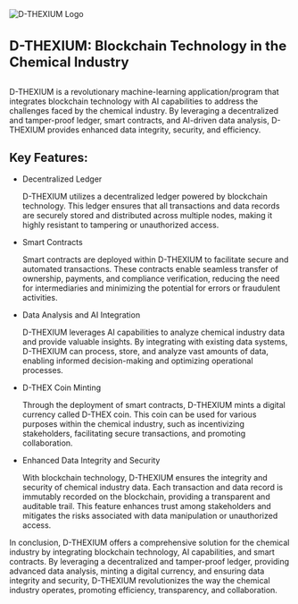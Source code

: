 <!DOCTYPE html>
<html>
<head>
    <meta charset="UTF-8">
    <title>D-THEXIUM: Blockchain Technology in the Chemical Industry</title>
    <style>
        .logo {
            display: inline-block;
            vertical-align: middle;
            margin-right: 10px;
        }
        .title {
            display: inline-block;
            vertical-align: middle;
            font-size: 24px;
            font-weight: bold;
        }
    </style>
</head>
<body>
    <img src="logo.png" alt="D-THEXIUM Logo" class="logo">
    <h1 class="title">D-THEXIUM: Blockchain Technology in the Chemical Industry</h1>
    <p>
        D-THEXIUM is a revolutionary machine-learning application/program that integrates blockchain technology with AI capabilities to address the challenges faced by the chemical industry. By leveraging a decentralized and tamper-proof ledger, smart contracts, and AI-driven data analysis, D-THEXIUM provides enhanced data integrity, security, and efficiency.
    </p>
    <h2>Key Features:</h2>
    <ul>
        <li>Decentralized Ledger</li>
        <p>
            D-THEXIUM utilizes a decentralized ledger powered by blockchain technology. This ledger ensures that all transactions and data records are securely stored and distributed across multiple nodes, making it highly resistant to tampering or unauthorized access.
        </p>
        <li>Smart Contracts</li>
        <p>
            Smart contracts are deployed within D-THEXIUM to facilitate secure and automated transactions. These contracts enable seamless transfer of ownership, payments, and compliance verification, reducing the need for intermediaries and minimizing the potential for errors or fraudulent activities.
        </p>
        <li>Data Analysis and AI Integration</li>
        <p>
            D-THEXIUM leverages AI capabilities to analyze chemical industry data and provide valuable insights. By integrating with existing data systems, D-THEXIUM can process, store, and analyze vast amounts of data, enabling informed decision-making and optimizing operational processes.
        </p>
        <li>D-THEX Coin Minting</li>
        <p>
            Through the deployment of smart contracts, D-THEXIUM mints a digital currency called D-THEX coin. This coin can be used for various purposes within the chemical industry, such as incentivizing stakeholders, facilitating secure transactions, and promoting collaboration.
        </p>
        <li>Enhanced Data Integrity and Security</li>
        <p>
            With blockchain technology, D-THEXIUM ensures the integrity and security of chemical industry data. Each transaction and data record is immutably recorded on the blockchain, providing a transparent and auditable trail. This feature enhances trust among stakeholders and mitigates the risks associated with data manipulation or unauthorized access.
        </p>
    </ul>
    <p>
        In conclusion, D-THEXIUM offers a comprehensive solution for the chemical industry by integrating blockchain technology, AI capabilities, and smart contracts. By leveraging a decentralized and tamper-proof ledger, providing advanced data analysis, minting a digital currency, and ensuring data integrity and security, D-THEXIUM revolutionizes the way the chemical industry operates, promoting efficiency, transparency, and collaboration.
    </p>
</body>
</html>
